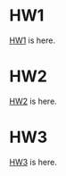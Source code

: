 # HW1

[HW1](HW1/IE582_hw1.html) is here.

# HW2

[HW2](HW2/IE582-HW2.html) is here.

# HW3

[HW3](HW3/IE582_HW3.html) is here.
